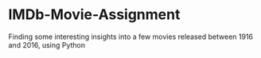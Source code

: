 # IMDb-Movie-Assignment
 Finding some interesting insights into a few movies released between 1916 and 2016, using Python
